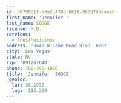 ```yaml
---
id: 8b79601f-cda2-4788-b61f-36897d9eaeeb
first_name: 'Jennifer '
last_name: SOGGE
license: M.D.
services:
  - Anesthesiology
address: '8440 W Lake Mead Blvd  #202'
city: 'Las Vegas'
state: NV
zip: '891287648'
phone: 702-395-1070
title: 'Jennifer  SOGGE'
_geoloc:
  lat: 36.1972
  lng: -115.269
---
```

